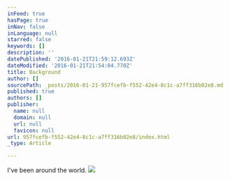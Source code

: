 ```yaml
---
inFeed: true
hasPage: true
inNav: false
inLanguage: null
starred: false
keywords: []
description: ''
datePublished: '2016-01-21T21:59:12.693Z'
dateModified: '2016-01-21T21:54:04.770Z'
title: Background
author: []
sourcePath: _posts/2016-01-21-957fcefb-f552-42e4-8c1c-a7ff316b02e8.md
published: true
authors: []
publisher:
  name: null
  domain: null
  url: null
  favicon: null
url: 957fcefb-f552-42e4-8c1c-a7ff316b02e8/index.html
_type: Article

---
```

I've been around the world.
![](https://the-grid-user-content.s3-us-west-2.amazonaws.com/ebc6eeb9-e2d5-4547-a137-5afb09a24249.jpg)